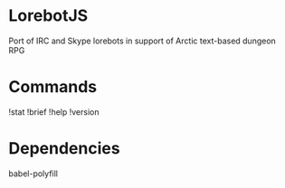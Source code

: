 # LorebotJS
Port of IRC and Skype lorebots in support of Arctic text-based dungeon RPG

# Commands
!stat
!brief
!help
!version

# Dependencies

babel-polyfill
